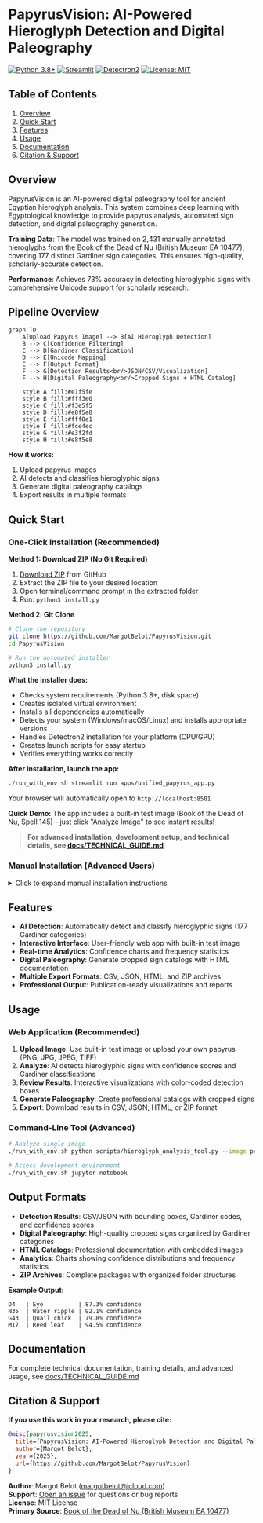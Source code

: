 # PapyrusVision: AI-Powered Hieroglyph Detection and Digital Paleography

[![Python 3.8+](https://img.shields.io/badge/python-3.8+-blue.svg)](https://www.python.org/downloads/)
[![Streamlit](https://img.shields.io/badge/Streamlit-FF4B4B?logo=streamlit&logoColor=white)](https://streamlit.io)
[![Detectron2](https://img.shields.io/badge/detectron2-latest-green.svg)](https://github.com/facebookresearch/detectron2)
[![License: MIT](https://img.shields.io/badge/License-MIT-yellow.svg)](https://opensource.org/licenses/MIT)

## Table of Contents

1. [Overview](#overview)
2. [Quick Start](#quick-start)
3. [Features](#features)
4. [Usage](#usage)
5. [Documentation](#documentation)
6. [Citation & Support](#citation--support)

## Overview

PapyrusVision is an AI-powered digital paleography tool for ancient Egyptian hieroglyph analysis. This system combines deep learning with Egyptological knowledge to provide papyrus analysis, automated sign detection, and digital paleography generation.

**Training Data**: The model was trained on 2,431 manually annotated hieroglyphs from the Book of the Dead of Nu (British Museum EA 10477), covering 177 distinct Gardiner sign categories. This ensures high-quality, scholarly-accurate detection.

**Performance**: Achieves 73% accuracy in detecting hieroglyphic signs with comprehensive Unicode support for scholarly research.

## Pipeline Overview

```mermaid
graph TD
    A[Upload Papyrus Image] --> B[AI Hieroglyph Detection]
    B --> C[Confidence Filtering]
    C --> D[Gardiner Classification]
    D --> E[Unicode Mapping]
    E --> F{Output Format}
    F --> G[Detection Results<br/>JSON/CSV/Visualization]
    F --> H[Digital Paleography<br/>Cropped Signs + HTML Catalog]
    
    style A fill:#e1f5fe
    style B fill:#fff3e0
    style C fill:#f3e5f5
    style D fill:#e8f5e8
    style E fill:#fff8e1
    style F fill:#fce4ec
    style G fill:#e3f2fd
    style H fill:#e8f5e8
```

**How it works:**
1. Upload papyrus images
2. AI detects and classifies hieroglyphic signs  
3. Generate digital paleography catalogs
4. Export results in multiple formats

## Quick Start

### One-Click Installation (Recommended)

**Method 1: Download ZIP (No Git Required)**
1. [Download ZIP](https://github.com/MargotBelot/PapyrusVision/archive/refs/heads/main.zip) from GitHub
2. Extract the ZIP file to your desired location
3. Open terminal/command prompt in the extracted folder
4. Run: `python3 install.py`

**Method 2: Git Clone**
```bash
# Clone the repository
git clone https://github.com/MargotBelot/PapyrusVision.git
cd PapyrusVision

# Run the automated installer
python3 install.py
```

**What the installer does:**
- Checks system requirements (Python 3.8+, disk space)
- Creates isolated virtual environment
- Installs all dependencies automatically
- Detects your system (Windows/macOS/Linux) and installs appropriate versions
- Handles Detectron2 installation for your platform (CPU/GPU)
- Creates launch scripts for easy startup
- Verifies everything works correctly

**After installation, launch the app:**

```bash
./run_with_env.sh streamlit run apps/unified_papyrus_app.py
```

Your browser will automatically open to `http://localhost:8501`

**Quick Demo:** The app includes a built-in test image (Book of the Dead of Nu, Spell 145) - just click "Analyze Image" to see instant results!

> **For advanced installation, development setup, and technical details, see [docs/TECHNICAL_GUIDE.md](docs/TECHNICAL_GUIDE.md)**

### Manual Installation (Advanced Users)

<details>
<summary>Click to expand manual installation instructions</summary>

**1. Install Dependencies**
```bash
# Create virtual environment (recommended)
python -m venv papyrus_env
source papyrus_env/bin/activate  # On Windows: papyrus_env\Scripts\activate

# Install core dependencies
pip install -r requirements.txt
```

**2. Install Detectron2**

**macOS Apple Silicon (M1/M2/M3):**
```bash
pip install torch torchvision torchaudio
pip install 'git+https://github.com/facebookresearch/detectron2.git'
```

**Linux/Windows with GPU:**
```bash
pip install torch torchvision torchaudio --index-url https://download.pytorch.org/whl/cu118
pip install detectron2 -f https://dl.fbaipublicfiles.com/detectron2/wheels/cu118/torch2.0/index.html
```

**CPU-only (any platform):**
```bash
pip install torch torchvision torchaudio --index-url https://download.pytorch.org/whl/cpu
pip install detectron2 -f https://dl.fbaipublicfiles.com/detectron2/wheels/cpu/torch2.0/index.html
```

**3. Run the Application**
```bash
streamlit run apps/unified_papyrus_app.py
```

</details>

## Features

- **AI Detection**: Automatically detect and classify hieroglyphic signs (177 Gardiner categories)
- **Interactive Interface**: User-friendly web app with built-in test image
- **Real-time Analytics**: Confidence charts and frequency statistics  
- **Digital Paleography**: Generate cropped sign catalogs with HTML documentation
- **Multiple Export Formats**: CSV, JSON, HTML, and ZIP archives
- **Professional Output**: Publication-ready visualizations and reports

## Usage

### Web Application (Recommended)

1. **Upload Image**: Use built-in test image or upload your own papyrus (PNG, JPG, JPEG, TIFF)
2. **Analyze**: AI detects hieroglyphic signs with confidence scores and Gardiner classifications  
3. **Review Results**: Interactive visualizations with color-coded detection boxes
4. **Generate Paleography**: Create professional catalogs with cropped signs
5. **Export**: Download results in CSV, JSON, HTML, or ZIP format

### Command-Line Tool (Advanced)

```bash
# Analyze single image
./run_with_env.sh python scripts/hieroglyph_analysis_tool.py --image path/to/image.jpg

# Access development environment
./run_with_env.sh jupyter notebook
```

## Output Formats

- **Detection Results**: CSV/JSON with bounding boxes, Gardiner codes, and confidence scores
- **Digital Paleography**: High-quality cropped signs organized by Gardiner categories
- **HTML Catalogs**: Professional documentation with embedded images
- **Analytics**: Charts showing confidence distributions and frequency statistics
- **ZIP Archives**: Complete packages with organized folder structures

**Example Output:**
```
D4   | Eye          | 87.3% confidence
N35  | Water ripple | 92.1% confidence
G43  | Quail chick  | 79.8% confidence
M17  | Reed leaf    | 94.5% confidence
```

## Documentation

For complete technical documentation, training details, and advanced usage, see [docs/TECHNICAL_GUIDE.md](docs/TECHNICAL_GUIDE.md)

## Citation & Support

**If you use this work in your research, please cite:**

```bibtex
@misc{papyrusvision2025,
  title={PapyrusVision: AI-Powered Hieroglyph Detection and Digital Paleography},
  author={Margot Belot},
  year={2025},
  url={https://github.com/MargotBelot/PapyrusVision}
}
```

**Author**: Margot Belot ([margotbelot@icloud.com](mailto:margotbelot@icloud.com))  
**Support**: [Open an issue](https://github.com/MargotBelot/PapyrusVision/issues) for questions or bug reports  
**License**: MIT License  
**Primary Source**: [Book of the Dead of Nu (British Museum EA 10477)](https://www.britishmuseum.org/collection/object/Y_EA10477-25)
